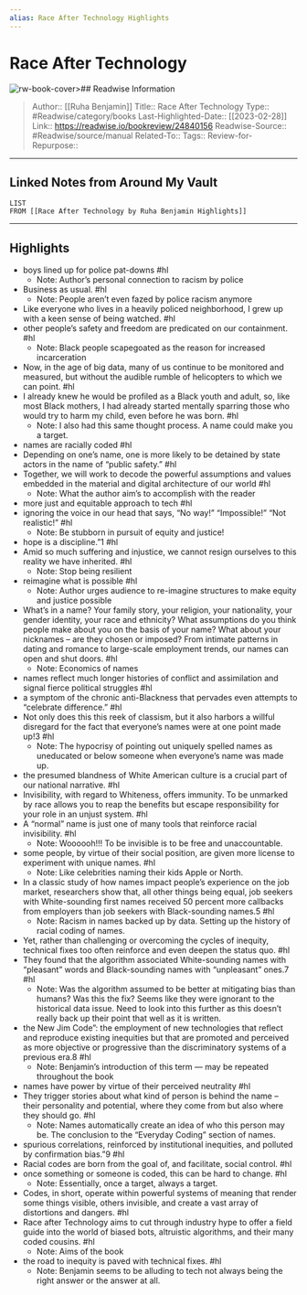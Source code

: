 ```yaml
---
alias: Race After Technology Highlights
---
```

# Race After Technology

![rw-book-cover](https://kbimages1-a.akamaihd.net/ca245e77-ab66-423d-a4f9-f124357355b6/image.jpg)>## Readwise Information
>Author:: [[Ruha Benjamin]]
>Title:: Race After Technology
>Type:: #Readwise/category/books
>Last-Highlighted-Date:: [[2023-02-28]]
>Link:: https://readwise.io/bookreview/24840156
>Readwise-Source:: #Readwise/source/manual
>Related-To::
>Tags::
>Review-for-Repurpose::
---

## Linked Notes from Around My Vault

```dataview
LIST
FROM [[Race After Technology by Ruha Benjamin Highlights]]
```
---

## Highlights
- boys lined up for police pat-downs #hl
    - Note: Author’s personal connection to racism by police
- Business as usual. #hl
    - Note: People aren’t even fazed by police racism anymore
- Like everyone who lives in a heavily policed neighborhood, I grew up with a keen sense of being watched. #hl
- other people’s safety and freedom are predicated on our containment. #hl
    - Note: Black people scapegoated as the reason for increased incarceration
- Now, in the age of big data, many of us continue to be monitored and measured, but without the audible rumble of helicopters to which we can point. #hl
- I already knew he would be profiled as a Black youth and adult, so, like most Black mothers, I had already started mentally sparring those who would try to harm my child, even before he was born. #hl
    - Note: I also had this same thought process. A name could make you a target.
- names are racially coded #hl
- Depending on one’s name, one is more likely to be detained by state actors in the name of “public safety.” #hl
- Together, we will work to decode the powerful assumptions and values embedded in the material and digital architecture of our world #hl
    - Note: What the author aim’s to accomplish with the reader
- more just and equitable approach to tech #hl
- ignoring the voice in our head that says, “No way!” “Impossible!” “Not realistic!” #hl
    - Note: Be stubborn in pursuit of equity and justice!
- hope is a discipline.”1 #hl
- Amid so much suffering and injustice, we cannot resign ourselves to this reality we have inherited. #hl
    - Note: Stop being resilient
- reimagine what is possible #hl
    - Note: Author urges audience to re-imagine structures to make equity and justice possible
- What’s in a name? Your family story, your religion, your nationality, your gender identity, your race and ethnicity? What assumptions do you think people make about you on the basis of your name? What about your nicknames – are they chosen or imposed? From intimate patterns in dating and romance to large-scale employment trends, our names can open and shut doors. #hl
    - Note: Economics of names
- names reflect much longer histories of conflict and assimilation and signal fierce political struggles #hl
- a symptom of the chronic anti-Blackness that pervades even attempts to “celebrate difference.” #hl
- Not only does this this reek of classism, but it also harbors a willful disregard for the fact that everyone’s names were at one point made up!3 #hl
    - Note: The hypocrisy of pointing out uniquely spelled names as uneducated or below someone when everyone’s name was made up.
- the presumed blandness of White American culture is a crucial part of our national narrative. #hl
- Invisibility, with regard to Whiteness, offers immunity. To be unmarked by race allows you to reap the benefits but escape responsibility for your role in an unjust system. #hl
- A “normal” name is just one of many tools that reinforce racial invisibility. #hl
    - Note: Woooooh!!! To be invisible is to be free and unaccountable.
- some people, by virtue of their social position, are given more license to experiment with unique names. #hl
    - Note: Like celebrities naming their kids Apple or North.
- In a classic study of how names impact people’s experience on the job market, researchers show that, all other things being equal, job seekers with White-sounding first names received 50 percent more callbacks from employers than job seekers with Black-sounding names.5 #hl
    - Note: Racism in names backed up by data. Setting up the history of racial coding of names.
- Yet, rather than challenging or overcoming the cycles of inequity, technical fixes too often reinforce and even deepen the status quo. #hl
- They found that the algorithm associated White-sounding names with “pleasant” words and Black-sounding names with “unpleasant” ones.7 #hl
    - Note: Was the algorithm assumed to be better at mitigating bias than humans? Was this the fix? Seems like they were ignorant to the historical data issue. Need to look into this further as this doesn’t really back up their point that well as it is written.
- the New Jim Code”: the employment of new technologies that reflect and reproduce existing inequities but that are promoted and perceived as more objective or progressive than the discriminatory systems of a previous era.8 #hl
    - Note: Benjamin’s introduction of this term — may be repeated throughout the book
- names have power by virtue of their perceived neutrality #hl
- They trigger stories about what kind of person is behind the name – their personality and potential, where they come from but also where they should go. #hl
    - Note: Names automatically create an idea of who this person may be. The conclusion to the “Everyday Coding” section of names.
- spurious correlations, reinforced by institutional inequities, and polluted by confirmation bias.”9 #hl
- Racial codes are born from the goal of, and facilitate, social control. #hl
- once something or someone is coded, this can be hard to change. #hl
    - Note: Essentially, once a target, always a target.
- Codes, in short, operate within powerful systems of meaning that render some things visible, others invisible, and create a vast array of distortions and dangers. #hl
- Race after Technology aims to cut through industry hype to offer a field guide into the world of biased bots, altruistic algorithms, and their many coded cousins. #hl
    - Note: Aims of the book
- the road to inequity is paved with technical fixes. #hl
    - Note: Benjamin seems to be alluding to tech not always being the right answer or the answer at all.
